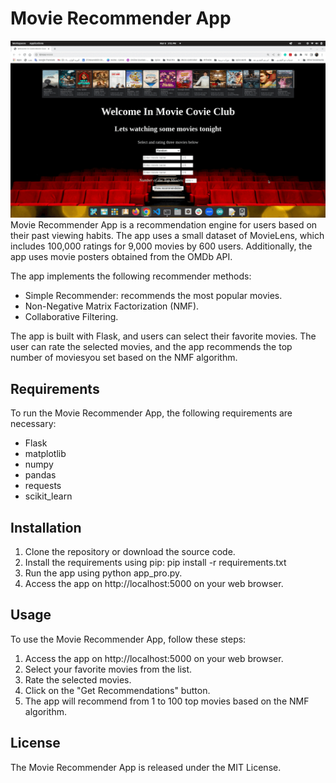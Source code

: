 #  Movie Recommender App
![Dimo movie Recommender](dimo_movie_Recommender.gif)
Movie Recommender App is a recommendation engine for users based on their past viewing habits. The app uses a small dataset of MovieLens, which includes 100,000 ratings for 9,000 movies by 600 users. Additionally, the app uses movie posters obtained from the OMDb API.

The app implements the following recommender methods:

* Simple Recommender: recommends the most popular movies.
* Non-Negative Matrix Factorization (NMF).
* Collaborative Filtering.

The app is built with Flask, and users can select their favorite movies. The user can rate the selected movies, and the app recommends the top number of moviesyou set based on the NMF algorithm.

## Requirements
To run the Movie Recommender App, the following requirements are necessary:

* Flask
* matplotlib
* numpy
* pandas
* requests
* scikit_learn

## Installation
1. Clone the repository or download the source code.
2. Install the requirements using pip: pip install -r requirements.txt
3. Run the app using python app_pro.py.
4. Access the app on http://localhost:5000 on your web browser.

## Usage
To use the Movie Recommender App, follow these steps:

1. Access the app on http://localhost:5000 on your web browser.
2. Select your favorite movies from the list.
3. Rate the selected movies.
4. Click on the "Get Recommendations" button.
5. The app will recommend from 1 to 100 top movies based on the NMF algorithm.

## License
The Movie Recommender App is released under the MIT License. 
